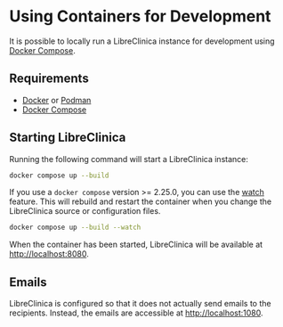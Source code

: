 # Using Containers for Development

It is possible to locally run a LibreClinica instance for development using [Docker Compose].

## Requirements

- [Docker] or [Podman]
- [Docker Compose]

## Starting LibreClinica

Running the following command will start a LibreClinica instance:

```sh
docker compose up --build
```

If you use a `docker compose` version >= 2.25.0, you can use the [watch](https://docs.docker.com/compose/file-watch/) feature. This will rebuild and restart the container when you change the LibreClinica source or configuration files.

```sh
docker compose up --build --watch
```

When the container has been started, LibreClinica will be available at <http://localhost:8080>.

## Emails

LibreClinica is configured so that it does not actually send emails to the recipients. Instead, the emails are accessible at <http://localhost:1080>.

[Docker]: https://docs.docker.com/
[Docker Compose]: https://docs.docker.com/compose/
[Podman]: https://podman.io/
